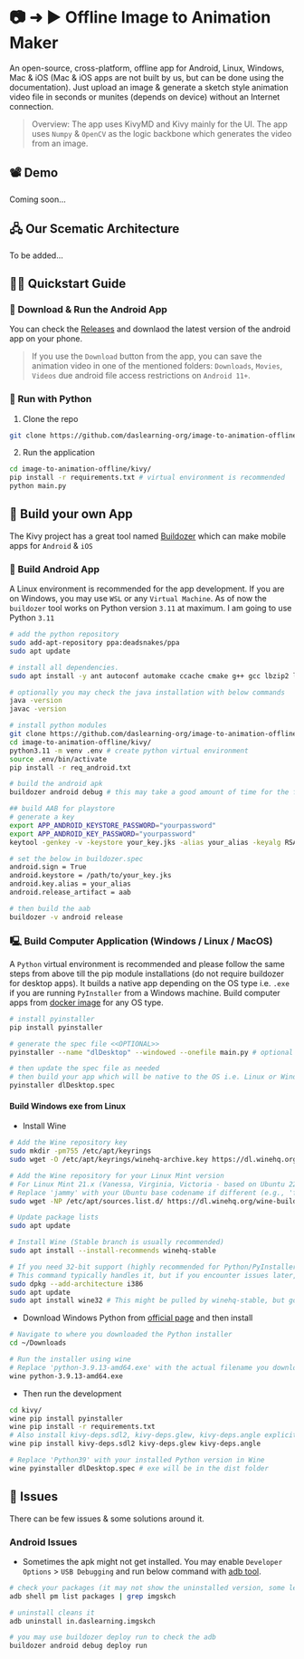 # 📷 ➜ ▶️ Offline Image to Animation Maker
An open-source, cross-platform, offline app for Android, Linux, Windows, Mac & iOS (Mac & iOS apps are not built by us, but can be done using the documentation). Just upload an image & generate a sketch style animation video file in seconds or munites (depends on device) without an Internet connection.

> Overview: The app uses KivyMD and Kivy mainly for the UI. The app uses `Numpy` & `OpenCV` as the logic backbone which generates the video from an image.

## 📽️ Demo
Coming soon...

## 🖧 Our Scematic Architecture
To be added...

## 🧑‍💻 Quickstart Guide

### 📱 Download & Run the Android App
You can check the [Releases](https://github.com/daslearning-org/image-to-animation-offline/tags) and downlaod the latest version of the android app on your phone.

> If you use the `Download` button from the app, you can save the animation video in one of the mentioned folders: `Downloads`, `Movies`, `Videos` due android file access restrictions on `Android 11+`.

### 🐍 Run with Python

1. Clone the repo
```bash
git clone https://github.com/daslearning-org/image-to-animation-offline.git
```

2. Run the application
```bash
cd image-to-animation-offline/kivy/
pip install -r requirements.txt # virtual environment is recommended
python main.py
```

## 🦾 Build your own App
The Kivy project has a great tool named [Buildozer](https://buildozer.readthedocs.io/en/latest/) which can make mobile apps for `Android` & `iOS`

### 📱 Build Android App
A Linux environment is recommended for the app development. If you are on Windows, you may use `WSL` or any `Virtual Machine`. As of now the `buildozer` tool works on Python version `3.11` at maximum. I am going to use Python `3.11`

```bash
# add the python repository
sudo add-apt-repository ppa:deadsnakes/ppa
sudo apt update

# install all dependencies.
sudo apt install -y ant autoconf automake ccache cmake g++ gcc lbzip2 libffi-dev libltdl-dev libtool libssl-dev make openjdk-17-jdk patch pkg-config python3-dev python3-pip unzip wget zip git python3.11 python3.11-venv python3.11-dev

# optionally you may check the java installation with below commands
java -version
javac -version

# install python modules
git clone https://github.com/daslearning-org/image-to-animation-offline.git
cd image-to-animation-offline/kivy/
python3.11 -m venv .env # create python virtual environment
source .env/bin/activate
pip install -r req_android.txt

# build the android apk
buildozer android debug # this may take a good amount of time for the first time & will generate the apk in the bin directory

## build AAB for playstore
# generate a key
export APP_ANDROID_KEYSTORE_PASSWORD="yourpassword"
export APP_ANDROID_KEY_PASSWORD="yourpassword"
keytool -genkey -v -keystore your_key.jks -alias your_alias -keyalg RSA -keysize 2048 -validity 10000 -storepass $APP_ANDROID_KEYSTORE_PASSWORD -keypass $APP_ANDROID_KEYSTORE_PASSWORD -dname "CN=SomnathDas, OU=IT, O=DasLearning, L=Kolkata, ST=WB, C=IN" # this is one time activity for the app

# set the below in buildozer.spec
android.sign = True
android.keystore = /path/to/your_key.jks
android.key.alias = your_alias
android.release_artifact = aab

# then build the aab
buildozer -v android release
```

### 🖳 Build Computer Application (Windows / Linux / MacOS)
A `Python` virtual environment is recommended and please follow the same steps from above till the pip module installations (do not require buildozer for desktop apps). It builds a native app depending on the OS type i.e. `.exe` if you are running `PyInstaller` from a Windows machine. Build computer apps from [docker image](https://hub.docker.com/r/cdrx/pyinstaller-windows) for any OS type.

```bash
# install pyinstaller
pip install pyinstaller

# generate the spec file <<OPTIONAL>>
pyinstaller --name "dlDesktop" --windowed --onefile main.py # optional as it is already created in the repo

# then update the spec file as needed
# then build your app which will be native to the OS i.e. Linux or Windows or MAC
pyinstaller dlDesktop.spec
```

#### Build Windows exe from Linux

* Install Wine
```bash
# Add the Wine repository key
sudo mkdir -pm755 /etc/apt/keyrings
sudo wget -O /etc/apt/keyrings/winehq-archive.key https://dl.winehq.org/wine-builds/winehq.key

# Add the Wine repository for your Linux Mint version
# For Linux Mint 21.x (Vanessa, Virginia, Victoria - based on Ubuntu 22.04 Jammy Jellyfish)
# Replace 'jammy' with your Ubuntu base codename if different (e.g., 'focal' for Mint 20.x)
sudo wget -NP /etc/apt/sources.list.d/ https://dl.winehq.org/wine-builds/ubuntu/dists/jammy/winehq-jammy.sources

# Update package lists
sudo apt update

# Install Wine (Stable branch is usually recommended)
sudo apt install --install-recommends winehq-stable

# If you need 32-bit support (highly recommended for Python/PyInstaller compatibility)
# This command typically handles it, but if you encounter issues later, ensure 32-bit architecture is enabled:
sudo dpkg --add-architecture i386
sudo apt update
sudo apt install wine32 # This might be pulled by winehq-stable, but good to ensure
```

* Download Windows Python from [official page](https://www.python.org/downloads/windows/) and then install
```bash
# Navigate to where you downloaded the Python installer
cd ~/Downloads

# Run the installer using wine
# Replace 'python-3.9.13-amd64.exe' with the actual filename you downloaded
wine python-3.9.13-amd64.exe
```

* Then run the development
```bash
cd kivy/
wine pip install pyinstaller
wine pip install -r requirements.txt
# Also install kivy-deps.sdl2, kivy-deps.glew, kivy-deps.angle explicitly if not pulled by Kivy/KivyMD
wine pip install kivy-deps.sdl2 kivy-deps.glew kivy-deps.angle

# Replace 'Python39' with your installed Python version in Wine
wine pyinstaller dlDesktop.spec # exe will be in the dist folder
```

## 🐞 Issues
There can be few issues & some solutions around it.

### Android Issues

* Sometimes the apk might not get installed. You may enable `Developer Options` > `USB Debugging` and run below command with [adb tool](https://developer.android.com/tools/adb).
```bash
# check your packages (it may not show the uninstalled version, some leftover may cause the issue)
adb shell pm list packages | grep imgskch

# uninstall cleans it
adb uninstall in.daslearning.imgskch

# you may use buildozer deploy run to check the adb
buildozer android debug deploy run
```